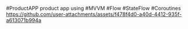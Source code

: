 #ProductAPP
product app using #MVVM #Flow #StateFlow #Coroutines 
https://github.com/user-attachments/assets/f478f4d0-a40d-4412-935f-a613071b994a
